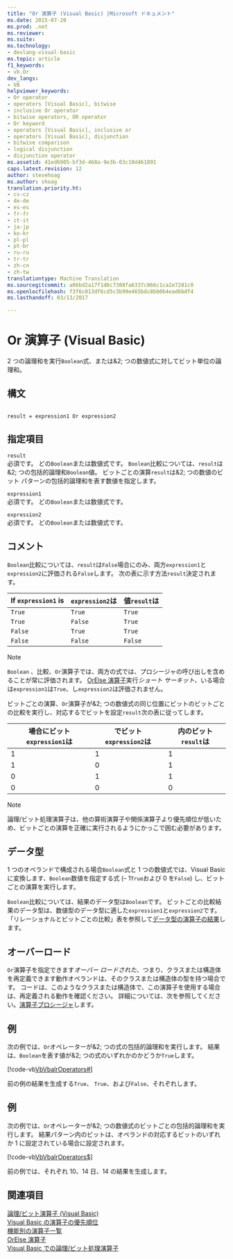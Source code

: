 ```yaml
---
title: "Or 演算子 (Visual Basic) |Microsoft ドキュメント"
ms.date: 2015-07-20
ms.prod: .net
ms.reviewer: 
ms.suite: 
ms.technology:
- devlang-visual-basic
ms.topic: article
f1_keywords:
- vb.Or
dev_langs:
- VB
helpviewer_keywords:
- Or operator
- operators [Visual Basic], bitwise
- inclusive Or operator
- bitwise operators, OR operator
- Or keyword
- operators [Visual Basic], inclusive or
- operators [Visual Basic], disjunction
- bitwise comparison
- logical disjunction
- disjunction operator
ms.assetid: 41ed6905-bf3d-468a-9e3b-03c10d461891
caps.latest.revision: 12
author: stevehoag
ms.author: shoag
translation.priority.ht:
- cs-cz
- de-de
- es-es
- fr-fr
- it-it
- ja-jp
- ko-kr
- pl-pl
- pt-br
- ru-ru
- tr-tr
- zh-cn
- zh-tw
translationtype: Machine Translation
ms.sourcegitcommit: a06bd2a17f1d6c7308fa6337c866c1ca2e7281c0
ms.openlocfilehash: f3f6c013df6cd5c3b99e465bdc8bb0b4ead6bdf4
ms.lasthandoff: 03/13/2017

---
```

# <a name="or-operator-visual-basic"></a>Or 演算子 (Visual Basic)
2 つの論理和を実行`Boolean`式、または&2; つの数値式に対してビット単位の論理和。  
  
## <a name="syntax"></a>構文  
  
```  
  
result = expression1 Or expression2  
```  
  
## <a name="parts"></a>指定項目  
 `result`  
 必須です。 どの`Boolean`または数値式です。 `Boolean`比較については、`result`は&2; つの包括的論理和`Boolean`値。 ビットごとの演算`result`は&2; つの数値のビット パターンの包括的論理和を表す数値を指定します。  
  
 `expression1`  
 必須です。 どの`Boolean`または数値式です。  
  
 `expression2`  
 必須です。 どの`Boolean`または数値式です。  
  
## <a name="remarks"></a>コメント  
 `Boolean`比較については、`result`は`False`場合にのみ、両方`expression1`と`expression2`に評価される`False`します。 次の表に示す方法`result`決定されます。  
  
|If `expression1` is|`expression2`は|値`result`は|  
|-------------------------|--------------------------|------------------------------|  
|`True`|`True`|`True`|  
|`True`|`False`|`True`|  
|`False`|`True`|`True`|  
|`False`|`False`|`False`|  
  
> [!NOTE]
>  `Boolean` 、比較、`Or`演算子では、両方の式では、プロシージャの呼び出しを含めることが常に評価されます。 [OrElse 演算子](../../../visual-basic/language-reference/operators/orelse-operator.md)実行*ショート サーキット*、いる場合は`expression1`は`True`、し`expression2`は評価されません。  
  
 ビットごとの演算、`Or`演算子が&2; つの数値式の同じ位置にビットのビットごとの比較を実行し、対応するでビットを設定`result`次の表に従ってします。  
  
|場合にビット`expression1`は|でビット`expression2`は|内のビット`result`は|  
|--------------------------------|---------------------------------|----------------------------|  
|1|1|1|  
|1|0|1|  
|0|1|1|  
|0|0|0|  
  
> [!NOTE]
>  論理/ビット処理演算子は、他の算術演算子や関係演算子より優先順位が低いため、ビットごとの演算を正確に実行されるようにかっこで囲む必要があります。  
  
## <a name="data-types"></a>データ型  
 1 つのオペランドで構成される場合`Boolean`式と 1 つの数値式では、Visual Basic に変換します、`Boolean`数値を指定する式 (– 1`True`および 0 を`False`) し、ビットごとの演算を実行します。  
  
 `Boolean`比較については、結果のデータ型は`Boolean`です。 ビットごとの比較結果のデータ型は、数値型のデータ型に適した`expression1`と`expression2`です。 「リレーショナルとビットごとの比較」表を参照して[データ型の演算子の結果](../../../visual-basic/language-reference/operators/data-types-of-operator-results.md)します。  
  
## <a name="overloading"></a>オーバーロード  
 `Or`演算子を指定できます*オーバー ロードされた*、つまり、クラスまたは構造体を再定義できます動作オペランドは、そのクラスまたは構造体の型を持つ場合です。 コードは、このようなクラスまたは構造体で、この演算子を使用する場合は、再定義される動作を確認ください。 詳細については、次を参照してください。[演算子プロシージャ](../../../visual-basic/programming-guide/language-features/procedures/operator-procedures.md)します。  
  
## <a name="example"></a>例  
 次の例では、`Or`オペレーターが&2; つの式の包括的論理和を実行します。 結果は、`Boolean`を表す値が&2; つの式のいずれかのかどうか`True`します。  
  
 [!code-vb[VbVbalrOperators&#35;](../../../visual-basic/language-reference/operators/codesnippet/VisualBasic/or-operator_1.vb)]  
  
 前の例の結果を生成する`True`、 `True`、および`False`、それぞれします。  
  
## <a name="example"></a>例  
 次の例では、`Or`オペレーターが&2; つの数値式のビットごとの包括的論理和を実行します。 結果パターン内のビットは、オペランドの対応するビットのいずれか 1 に設定されている場合に設定されます。  
  
 [!code-vb[VbVbalrOperators&#36;](../../../visual-basic/language-reference/operators/codesnippet/VisualBasic/or-operator_2.vb)]  
  
 前の例では、それぞれ 10、14 日、14 の結果を生成します。  
  
## <a name="see-also"></a>関連項目  
 [論理/ビット演算子 (Visual Basic)](../../../visual-basic/language-reference/operators/logical-bitwise-operators.md)   
 [Visual Basic の演算子の優先順位](../../../visual-basic/language-reference/operators/operator-precedence.md)   
 [機能別の演算子一覧](../../../visual-basic/language-reference/operators/operators-listed-by-functionality.md)   
 [OrElse 演算子](../../../visual-basic/language-reference/operators/orelse-operator.md)   
 [Visual Basic での論理/ビット処理演算子](../../../visual-basic/programming-guide/language-features/operators-and-expressions/logical-and-bitwise-operators.md)
